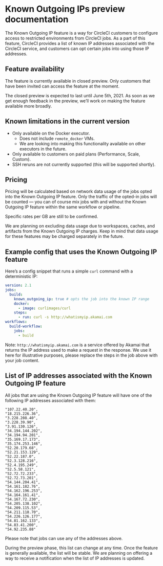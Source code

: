 # Known Outgoing IPs preview documentation

The Known Outgoing IP feature is a way for CircleCI customers to configure access to restricted environments from CircleCI jobs. As a part of this feature, CircleCI provides a list of known IP addresses associated with the CircleCI service, and customers can opt certain jobs into using those IP addresses.

## Feature availability

The feature is currently available in closed preview. Only customers that have been invited can access the feature at the moment.

The closed preview is expected to last until June 5th, 2021. As soon as we get enough feedback in the preview, we’ll work on making the feature available more broadly.

## Known limitations in the current version

* Only available on the Docker executor.
  * Does not include `remote_docker` VMs.
  * We are looking into making this functionality available on other executors in the future.
* Only available to customers on paid plans (Performance, Scale, Custom).
* SSH reruns are not currently supported (this will be supported shortly).

## Pricing

Pricing will be calculated based on network data usage of the jobs opted into the Known Outgoing IP feature. Only the traffic of the opted-in jobs will be counted — you can of course mix jobs with and without the Known Outgoing IP feature within the same workflow or pipeline.

Specific rates per GB are still to be confirmed.

We are planning on excluding data usage due to workspaces, caches, and artifacts from the Known Outgoing IP charges. Keep in mind that data usage for these features may be charged separately in the future.

## Example config that uses the Known Outgoing IP feature

Here’s a config snippet that runs a simple `curl` command with a deterministic IP:

```yaml
version: 2.1
jobs:
  build:
    known_outgoing_ip: true # opts the job into the known IP range
    docker:
      - image: curlimages/curl
    steps:
      - run: curl -s http://whatismyip.akamai.com
workflows:
  build-workflow:
    jobs:
      - build
```

Note: `http://whatismyip.akamai.com` is a service offered by Akamai that returns the IP address used to make a request in the response. We use it here for illustrative purposes, please replace the steps in the job above with your job content.

## List of IP addresses associated with the Known Outgoing IP feature

All jobs that are using the Known Outgoing IP feature will have one of the following IP addresses associated with them:

```
"107.22.40.20",
"18.215.226.36",
"3.228.208.40",
"3.228.39.90",
"3.91.130.126",
"34.194.144.202",
"34.194.94.201",
"35.169.17.173",
"35.174.253.146",
"52.20.179.68",
"52.21.153.129",
"52.22.187.0",
"52.3.128.216",
"52.4.195.249",
"52.5.58.121",
"52.72.72.233",
"52.72.73.201",
"54.144.204.41",
"54.161.182.76",
"54.162.196.253",
"54.164.161.41",
"54.167.72.230",
"54.205.138.102",
"54.209.115.53",
"54.211.118.70",
"54.226.126.177",
"54.81.162.133",
"54.83.41.200",
"54.92.235.88"
```

Please note that jobs can use any of the addresses above.

During the preview phase, this list can change at any time. Once the feature is generally available, the list will be stable. We are planning on offering a way to receive a notification when the list of IP addresses is updated.
